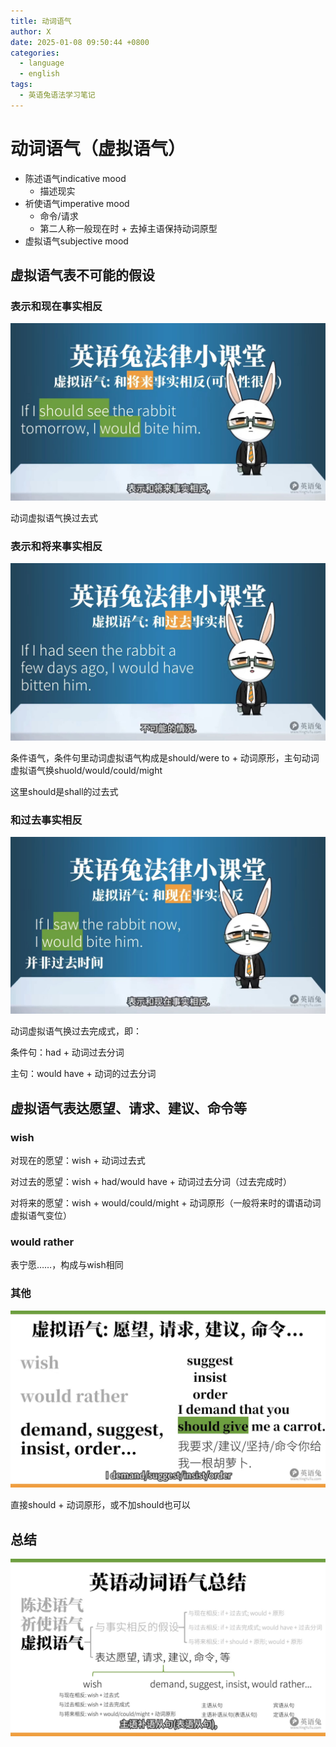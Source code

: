 ```yaml
---
title: 动词语气
author: X
date: 2025-01-08 09:50:44 +0800
categories:
  - language
  - english
tags:
  - 英语兔语法学习笔记
---
```

# 动词语气（虚拟语气）

- 陈述语气indicative mood
	- 描述现实
- 祈使语气imperative mood
	- 命令/请求
	- 第二人称一般现在时 + 去掉主语保持动词原型
- 虚拟语气subjective mood

## 虚拟语气表**不可能**的假设

### 表示和**现在**事实相反

![](https://raw.githubusercontent.com/cmgzn/cmgzn.github.io/main/assets/img/20250108动词语气p1.png)

动词虚拟语气换过去式

### 表示和**将来**事实相反

![](https://raw.githubusercontent.com/cmgzn/cmgzn.github.io/main/assets/img/20250108动词语气p2.png)

条件语气，条件句里动词虚拟语气构成是should/were to + 动词原形，主句动词虚拟语气换shuold/would/could/might

这里should是shall的过去式

### 和过去事实相反

![](https://raw.githubusercontent.com/cmgzn/cmgzn.github.io/main/assets/img/20250108动词语气p3.png)

动词虚拟语气换过去完成式，即：

条件句：had + 动词过去分词

主句：would have + 动词的过去分词

## 虚拟语气表达**愿望、请求、建议、命令**等

### wish

对现在的愿望：wish + 动词过去式

对过去的愿望：wish + had/would have + 动词过去分词（过去完成时）

对将来的愿望：wish + would/could/might + 动词原形（一般将来时的谓语动词虚拟语气变位）

### would rather

表宁愿……，构成与wish相同

### 其他

![](https://raw.githubusercontent.com/cmgzn/cmgzn.github.io/main/assets/img/20250108动词语气p4.png)

直接should + 动词原形，或不加should也可以

## 总结

![](https://raw.githubusercontent.com/cmgzn/cmgzn.github.io/main/assets/img/20250108动词语气p5.png)



